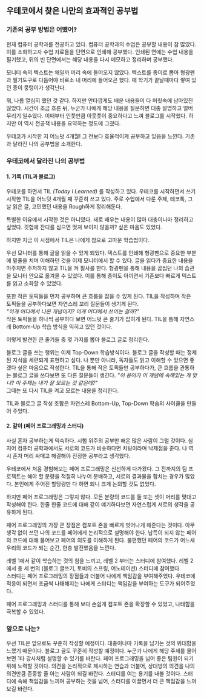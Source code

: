 ## 우테코에서 찾은 나만의 효과적인 공부법
### 기존의 공부 방법은 어땠어?
현재 컴퓨터 공학과를 전공하고 있다. 컴퓨터 공학과의 수업은 공부할 내용이 참 많았다. 
이를 소화하고자 수업 자료들을 단면으로 인쇄해 공부했다. 
인쇄된 면에는 수업 내용을 필기했고, 뒤의 빈 단면에서는 해당 내용을 다시 메모하고 정리하며 공부했다. 

모니터 속의 텍스트는 왜일까 머리 속에 들어오지 않았다. 
텍스트를 종이로 뽑아 형광펜과 필기도구로 다듬어야 비로소 내 머리에 들어오곤 했다. 
매 학기가 끝날때마다 쌓여 있던 종이 뭉텅이가 생각난다. 

뭐, 나름 열심히 했던 것 같다. 하지만 안타깝게도 배운 내용들이 다 머릿속에 남아있진 않았다. 
시간이 조금 흐른 뒤, 누군가 나에게 해당 내용을 질문하면 대충 설명하고 얼버무리기 일수였다. 
이때부터 인풋만큼 아웃풋이 중요하다고 느껴 블로그를 시작했다. 하지만 이 역시 전공책 내용을 요약하는 정도에 그쳤다. 

우테코가 시작한 지 어느덧 4개월! 그 전보다 효율적이게 공부하고 있음을 느낀다. 
기존과 달라진 나의 공부법을 소개한다. 


### 우테코에서 달라진 나의 공부법
#### 1. 기록 (TIL과 블로그)
우테코를 하면서 TIL *(Today I Learned)* 를 작성하고 있다. 
우테코를 시작하면서 쓰기 시작한 TIL을 어느덧 4개월 째 꾸준히 쓰고 있다. 
주로 수업에서 다룬 주제, 테코톡, 그날 읽은 글, 고민했던 내용을 Rough하게 정리해둔다. 

특별한 이유에서 시작한 것은 아니였다. 
새로 배우는 내용이 많아 대충이나마 정리하고 싶었다. 
깃헙에 잔디를 심으면 멋져 보이지 않을까? 싶은 마음도 있었다.  

하지만 지금 이 시점에서 TIL은 나에게 참으로 고마운 학습법이다.  

우선 모니터를 통해 글을 읽을 수 있게 되었다. 
텍스트를 인쇄해 형광펜으로 중요한 부분에 밑줄을 치며 이해하던 것을 이제 모니터에서 할 수 있다. 
글을 읽다가 중요한 내용을 마주치면 주저하지 않고 TIL을 켜 필사를 한다. 
형광펜을 통해 내용을 곱씹던 나의 습관을 모니터 안으로 옮겨올 수 있었다. 
이를 통해 종이도 아끼면서 기존보다 빠르게 텍스트를 읽고 소화할 수 있었다. 

또한 작은 토픽들을 먼저 공부하며 큰 흐름을 잡을 수 있게 된다. 
TIL을 작성하며 작은 토픽들을 공부하다보면 자연스레 꼬리 질문들이 생기게 된다.   
*"이게 어디에서 나온 개념이지? 이게 어디에서 쓰이는 걸까?"*  
작은 토픽들을 하나씩 공부하다 보면 어느덧 큰 줄기가 잡히게 된다. 
TIL을 통해 자연스레 Bottom-Up 학습 방식을 익히고 있던 것이다.  

이렇게 발견한 큰 줄기들 중 몇 가지를 뽑아 블로그 글로 정리한다. 

블로그 글을 쓰는 행위는 이제 Top-Down 학습방식이다. 
블로그 글을 작성할 때는 정제된 지식을 세련되게 표현하고 싶다. 
나 뿐만 아니라, 독자들도 읽고 이해할 수 있으면 좋겠다 싶은 마음으로 작성한다. 
TIL을 통해 작은 토픽들만 공부하다가, 큰 흐름을 관통하는 블로그 글을 쓰다보면 또 다른 질문들이 생긴다. 
*"이 용어가 이 개념에 속해있는 게 맞나? 이 주제는 내가 잘 모르는 것 같은데?"*  
그때는 또 다시 TIL을 켜고 모르는 내용을 정리한다. 

TIL과 블로그 글 작성 조합은 자연스레 Bottom-Up, Top-Down 학습의 사이클을 만들어 주었다. 


#### 2. 같이 (페어 프로그래밍과 스터디)
사실 혼자 공부하는게 익숙하다. 시험 위주의 공부만 해온 많은 사람이 그럴 것이다. 
심지어 컴퓨터 공학과에서도 서로의 코드가 비슷하다면 치팅이라며 낙제점을 준다. 
나 역시 혼자 머리 싸매고 해결해야 진정한 공부라고 생각했다. 

우테코에서 처음 경험해보는 페어 프로그래밍은 신선하게 다가왔다. 
그 전까지의 팀 프로젝트는 해야 할 분량을 적절히 나누어 분배하고, 서로의 결과물을 합치는 경우가 많았다. 
본인에게 주어진 할당량만 다 하면 되니 크게 논의할 것도 없었다.
 
하지만 페어 프로그래밍은 그렇지 않다. 모든 분량의 코드를 둘 또는 셋이 머리를 맞대고 작성해야 한다. 
한줄 한줄 코드에 대해 같이 얘기하다보면 자연스럽게 서로의 생각을 공유하게 된다. 

페어 프로그래밍의 가장 큰 장점은 컴포트 존을 빠르게 벗어나게 해준다는 것이다.
아무생각 없이 쓰던 나의 코드를 페어에게 논리적으로 설명해야 한다. 
납득이 되지 않는 페어의 코드에 대해 물어보고 페어의 의도를 이해하게 된다. 
불편했던 페어의 코드가 어느새 우리의 코드가 되는 순간, 한층 발전했음을 느낀다. 

레벨 1에서 같이 학습하는 것의 힘을 느끼고, 레벨 2 부터는 스터디에 참여했다. 
레벨 2에서 총 세 번의 (블로그 글쓰기, 토비의 스프링, 어노테이션) 스터디에 참여했다.  
스터디는 페어 프로그래밍의 장점들과 더불어 나에게 책임감을 부여해주었다. 
우테코에 적응이 되면서 조금씩 나태해지는 나에게 스터디는 책임감을 부여하는 도구가 되어주었다. 

페어 프로그래밍과 스터디를 통해 보다 손쉽게 컴포트 존을 확장할 수 있었고, 나태함을 극복할 수 있었다. 


### 앞으로 나는?
우선 TIL은 앞으로도 꾸준히 작성할 예정이다. 대충이나마 기록을 남기는 것의 위대함을 느꼈기 때문이다. 
블로그 글도 꾸준히 작성할 예정이다. 누군가 나에게 해당 주제를 물어보면 1타 강사처럼 설명할 수 있기를 바란다. 
페어 프로그래밍을 넘어 좋은 팀원이 되기 위해 노력할 것이다. 의견을 논리적으로 제시하는 연습과 더불어, 상대방의 의견을 나의 의견만큼 존중할 줄 아는 사람이 되길 바란다. 
스터디를 여는 용기를 내볼 것이다. 스터디에 속해 책임감을 느끼며 공부하는 것을 넘어, 스터디를 이끌면서 더 큰 책임감을 느껴보길 바란다. 

